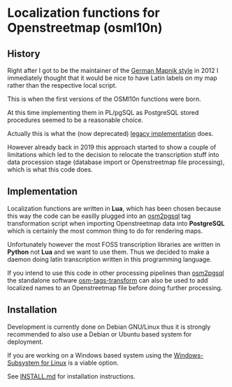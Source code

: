 # Localization functions for Openstreetmap (osml10n)

## History

Right after I got to be the maintainer of the
[German Mapnik style](https://github.com/giggls/openstreetmap-carto-de)
in 2012 I immediately thought that it would be nice to have Latin labels on
my map rather than the respective local script.

This is when the first versions of the OSMl10n functions were born.

At this time implementing them in PL/pgSQL as PostgreSQL stored procedures
seemed to be a reasonable choice.

Actually this is what the (now deprecated)
[legacy implementation](https://github.com/giggls/mapnik-german-l10n)
does.

However already back in 2019 this approach started to show a couple of
limitations which led to the decision to relocate the transcription stuff
into data procession stage (database import or Openstreetmap file
processing), which is what this code does.

## Implementation

Localization functions are written in **Lua**, which has been chosen
because this way the code can be easilly plugged into an
[osm2pgsql](https://osm2pgsql.org) tag transformation script when importing
Openstreetmap data into **PostgreSQL** which is certainly the most common
thing to do for rendering maps.

Unfortunately however the most FOSS transcription libraries are written in
**Python** not **Lua** and we want to use them.  Thus we decided to make a
daemon doing latin transcription written in this programming language.

If you intend to use this code in other processing pipelines than
[osm2pgsql](https://osm2pgsql.org) the standalone software
[osm-tags-transform](https://github.com/osmcode/osm-tags-transform) can also
be used to add localized names to an Openstreetmap file before doing further
processing.

## Installation

Development is currently done on Debian GNU/Linux thus it is strongly
recommended to also use a Debian or Ubuntu based system for deployment.

If you are working on a Windows based system using the
[Windows-Subsystem for Linux](https://docs.microsoft.com/de-de/windows/wsl/)
is a viable option.

See [INSTALL.md](INSTALL.md) for installation instructions.

